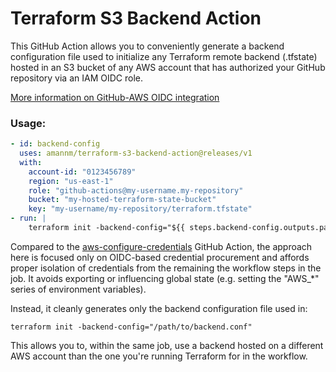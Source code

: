 # Terraform S3 Backend Action

This GitHub Action allows you to conveniently generate a backend configuration file used to initialize any Terraform
remote backend (.tfstate) hosted in an S3 bucket of any AWS account that has authorized your GitHub repository via an
IAM OIDC role.

[More information on GitHub-AWS OIDC integration](https://docs.github.com/en/actions/deployment/security-hardening-your-deployments/configuring-openid-connect-in-amazon-web-services)

### Usage:

```yaml
- id: backend-config
  uses: amannm/terraform-s3-backend-action@releases/v1
  with:
    account-id: "0123456789"
    region: "us-east-1"
    role: "github-actions@my-username.my-repository"
    bucket: "my-hosted-terraform-state-bucket"
    key: "my-username/my-repository/terraform.tfstate"
- run: |
    terraform init -backend-config="${{ steps.backend-config.outputs.path }}"
```

Compared to the [aws-configure-credentials](https://github.com/aws-actions/configure-aws-credentials) GitHub Action, the
approach here is focused only on OIDC-based credential procurement and affords proper isolation of credentials from the
remaining the workflow steps in the job. It avoids exporting or influencing global state (e.g. setting the "AWS_*"
series of environment variables).

Instead, it cleanly generates only the backend configuration file used in:

```
terraform init -backend-config="/path/to/backend.conf"
```

This allows you to, within the same job, use a backend hosted on a different AWS account than the one you're running
Terraform for in the workflow.
